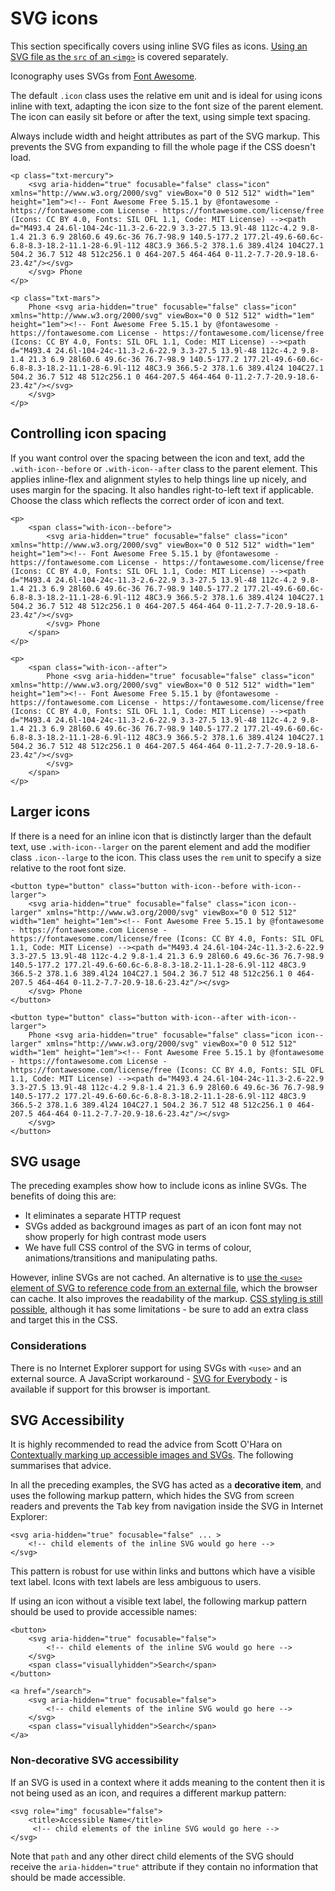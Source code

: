 # SVG icons

This section specifically covers using inline SVG files as icons. [Using an SVG file as the `src` of an `<img>`](svg-images.md) is covered separately.

Iconography uses SVGs from [Font Awesome](https://github.com/FortAwesome/Font-Awesome).

The default `.icon` class uses the relative em unit and is ideal for using icons inline with text, adapting the icon size to the font size of the parent element. The icon can easily sit before or after the text, using simple text spacing.

Always include width and height attributes as part of the SVG markup. This prevents the SVG from expanding to fill the whole page if the CSS doesn't load.

```
<p class="txt-mercury">
    <svg aria-hidden="true" focusable="false" class="icon" xmlns="http://www.w3.org/2000/svg" viewBox="0 0 512 512" width="1em" height="1em"><!-- Font Awesome Free 5.15.1 by @fontawesome - https://fontawesome.com License - https://fontawesome.com/license/free (Icons: CC BY 4.0, Fonts: SIL OFL 1.1, Code: MIT License) --><path d="M493.4 24.6l-104-24c-11.3-2.6-22.9 3.3-27.5 13.9l-48 112c-4.2 9.8-1.4 21.3 6.9 28l60.6 49.6c-36 76.7-98.9 140.5-177.2 177.2l-49.6-60.6c-6.8-8.3-18.2-11.1-28-6.9l-112 48C3.9 366.5-2 378.1.6 389.4l24 104C27.1 504.2 36.7 512 48 512c256.1 0 464-207.5 464-464 0-11.2-7.7-20.9-18.6-23.4z"/></svg>
    </svg> Phone
</p>

<p class="txt-mars">
    Phone <svg aria-hidden="true" focusable="false" class="icon" xmlns="http://www.w3.org/2000/svg" viewBox="0 0 512 512" width="1em" height="1em"><!-- Font Awesome Free 5.15.1 by @fontawesome - https://fontawesome.com License - https://fontawesome.com/license/free (Icons: CC BY 4.0, Fonts: SIL OFL 1.1, Code: MIT License) --><path d="M493.4 24.6l-104-24c-11.3-2.6-22.9 3.3-27.5 13.9l-48 112c-4.2 9.8-1.4 21.3 6.9 28l60.6 49.6c-36 76.7-98.9 140.5-177.2 177.2l-49.6-60.6c-6.8-8.3-18.2-11.1-28-6.9l-112 48C3.9 366.5-2 378.1.6 389.4l24 104C27.1 504.2 36.7 512 48 512c256.1 0 464-207.5 464-464 0-11.2-7.7-20.9-18.6-23.4z"/></svg>
    </svg>
</p>
```

## Controlling icon spacing

If you want control over the spacing between the icon and text, add the `.with-icon--before` or `.with-icon--after` class to the parent element. This applies inline-flex and alignment styles to help things line up nicely, and uses margin for the spacing. It also handles right-to-left text if applicable. Choose the class which reflects the correct order of icon and text.

```
<p>
	<span class="with-icon--before">
		<svg aria-hidden="true" focusable="false" class="icon" xmlns="http://www.w3.org/2000/svg" viewBox="0 0 512 512" width="1em" height="1em"><!-- Font Awesome Free 5.15.1 by @fontawesome - https://fontawesome.com License - https://fontawesome.com/license/free (Icons: CC BY 4.0, Fonts: SIL OFL 1.1, Code: MIT License) --><path d="M493.4 24.6l-104-24c-11.3-2.6-22.9 3.3-27.5 13.9l-48 112c-4.2 9.8-1.4 21.3 6.9 28l60.6 49.6c-36 76.7-98.9 140.5-177.2 177.2l-49.6-60.6c-6.8-8.3-18.2-11.1-28-6.9l-112 48C3.9 366.5-2 378.1.6 389.4l24 104C27.1 504.2 36.7 512 48 512c256.1 0 464-207.5 464-464 0-11.2-7.7-20.9-18.6-23.4z"/></svg>
		</svg> Phone
	</span>
</p>

<p>
	<span class="with-icon--after">
		Phone <svg aria-hidden="true" focusable="false" class="icon" xmlns="http://www.w3.org/2000/svg" viewBox="0 0 512 512" width="1em" height="1em"><!-- Font Awesome Free 5.15.1 by @fontawesome - https://fontawesome.com License - https://fontawesome.com/license/free (Icons: CC BY 4.0, Fonts: SIL OFL 1.1, Code: MIT License) --><path d="M493.4 24.6l-104-24c-11.3-2.6-22.9 3.3-27.5 13.9l-48 112c-4.2 9.8-1.4 21.3 6.9 28l60.6 49.6c-36 76.7-98.9 140.5-177.2 177.2l-49.6-60.6c-6.8-8.3-18.2-11.1-28-6.9l-112 48C3.9 366.5-2 378.1.6 389.4l24 104C27.1 504.2 36.7 512 48 512c256.1 0 464-207.5 464-464 0-11.2-7.7-20.9-18.6-23.4z"/></svg>
		</svg>
	</span>
</p>
```

## Larger icons

If there is a need for an inline icon that is distinctly larger than the default text, use `.with-icon--larger` on the parent element and add the modifier class `.icon--large` to the icon. This class uses the `rem` unit to specify a size relative to the root font size.

```
<button type="button" class="button with-icon--before with-icon--larger">
    <svg aria-hidden="true" focusable="false" class="icon icon--larger" xmlns="http://www.w3.org/2000/svg" viewBox="0 0 512 512" width="1em" height="1em"><!-- Font Awesome Free 5.15.1 by @fontawesome - https://fontawesome.com License - https://fontawesome.com/license/free (Icons: CC BY 4.0, Fonts: SIL OFL 1.1, Code: MIT License) --><path d="M493.4 24.6l-104-24c-11.3-2.6-22.9 3.3-27.5 13.9l-48 112c-4.2 9.8-1.4 21.3 6.9 28l60.6 49.6c-36 76.7-98.9 140.5-177.2 177.2l-49.6-60.6c-6.8-8.3-18.2-11.1-28-6.9l-112 48C3.9 366.5-2 378.1.6 389.4l24 104C27.1 504.2 36.7 512 48 512c256.1 0 464-207.5 464-464 0-11.2-7.7-20.9-18.6-23.4z"/></svg>
    </svg> Phone
</button>

<button type="button" class="button with-icon--after with-icon--larger">
    Phone <svg aria-hidden="true" focusable="false" class="icon icon--larger" xmlns="http://www.w3.org/2000/svg" viewBox="0 0 512 512" width="1em" height="1em"><!-- Font Awesome Free 5.15.1 by @fontawesome - https://fontawesome.com License - https://fontawesome.com/license/free (Icons: CC BY 4.0, Fonts: SIL OFL 1.1, Code: MIT License) --><path d="M493.4 24.6l-104-24c-11.3-2.6-22.9 3.3-27.5 13.9l-48 112c-4.2 9.8-1.4 21.3 6.9 28l60.6 49.6c-36 76.7-98.9 140.5-177.2 177.2l-49.6-60.6c-6.8-8.3-18.2-11.1-28-6.9l-112 48C3.9 366.5-2 378.1.6 389.4l24 104C27.1 504.2 36.7 512 48 512c256.1 0 464-207.5 464-464 0-11.2-7.7-20.9-18.6-23.4z"/></svg>
    </svg>
</button>
```

## SVG usage

The preceding examples show how to include icons as inline SVGs. The benefits of doing this are:

- It eliminates a separate HTTP request
- SVGs added as background images as part of an icon font may not show properly for high contrast mode users
- We have full CSS control of the SVG in terms of colour, animations/transitions and manipulating paths.

However, inline SVGs are not cached. An alternative is to [use the `<use>` element of SVG to reference code from an external file](https://css-tricks.com/svg-use-with-external-reference-take-2/), which the browser can cache. It also improves the readability of the markup. [CSS styling is still possible](https://tympanus.net/codrops/2015/07/16/styling-svg-use-content-css/), although it has some limitations - be sure to add an extra class and target this in the CSS.

### Considerations

There is no Internet Explorer support for using SVGs with `<use>` and an external source. A JavaScript workaround - [SVG for Everybody](https://github.com/jonathantneal/svg4everybody) - is available if support for this browser is important.

## SVG Accessibility

It is highly recommended to read the advice from Scott O'Hara on [Contextually marking up accessible images and SVGs](https://www.scottohara.me/blog/2019/05/22/contextual-images-svgs-and-a11y.html). The following summarises that advice.

In all the preceding examples, the SVG has acted as a **decorative item**, and uses the following markup pattern, which hides the SVG from screen readers and prevents the <kbd>Tab</kbd> key from navigation inside the SVG in Internet Explorer:

```
<svg aria-hidden="true" focusable="false" ... >
    <!-- child elements of the inline SVG would go here -->
</svg>
```

This pattern is robust for use within links and buttons which have a visible text label. Icons with text labels are less ambiguous to users. 

If using an icon without a visible text label, the following markup pattern should be used to provide accessible names:

```
<button>
    <svg aria-hidden="true" focusable="false">
        <!-- child elements of the inline SVG would go here -->
    </svg>
    <span class="visuallyhidden">Search</span>
</button>

<a href="/search">
    <svg aria-hidden="true" focusable="false">
        <!-- child elements of the inline SVG would go here -->
    </svg>
    <span class="visuallyhidden">Search</span>
</a>
```

### Non-decorative SVG accessibility

If an SVG is used in a context where it adds meaning to the content then it is not being used as an icon, and requires a different markup pattern:

```
<svg role="img" focusable="false">
    <title>Accessible Name</title>
     <!-- child elements of the inline SVG would go here -->
</svg>
```

Note that `path` and any other direct child elements of the SVG should receive the `aria-hidden="true"` attribute if they contain no information that should be made accessible.